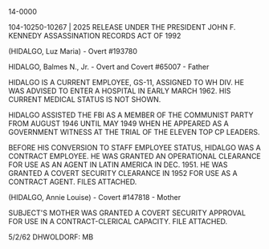 14-0000

104-10250-10267 | 2025 RELEASE UNDER THE PRESIDENT JOHN F. KENNEDY ASSASSINATION RECORDS ACT OF 1992

(HIDALGO, Luz Maria) - Overt #193780

HIDALGO, Balmes N., Jr. - Overt and Covert #65007 - Father

HIDALGO IS A CURRENT EMPLOYEE, GS-11, ASSIGNED TO WH DIV. HE WAS ADVISED
TO ENTER A HOSPITAL IN EARLY MARCH 1962. HIS CURRENT MEDICAL STATUS IS NOT
SHOWN.

HIDALGO ASSISTED THE FBI AS A MEMBER OF THE COMMUNIST PARTY FROM AUGUST
1946 UNTIL MAY 1949 WHEN HE APPEARED AS A GOVERNMENT WITNESS AT THE TRIAL OF
THE ELEVEN TOP CP LEADERS.

BEFORE HIS CONVERSION TO STAFF EMPLOYEE STATUS, HIDALGO WAS A CONTRACT
EMPLOYEE. HE WAS GRANTED AN OPERATIONAL CLEARANCE FOR USE AS AN AGENT IN
LATIN AMERICA IN DEC. 1951. HE WAS GRANTED A COVERT SECURITY CLEARANCE IN
1952 FOR USE AS A CONTRACT AGENT. FILES ATTACHED.

(HIDALGO, Annie Louise) - Covert #147818 - Mother

SUBJECT'S MOTHER WAS GRANTED A COVERT SECURITY APPROVAL FOR USE IN A
CONTRACT-CLERICAL CAPACITY. FILE ATTACHED.

5/2/62 DHWOLDORF: MB
